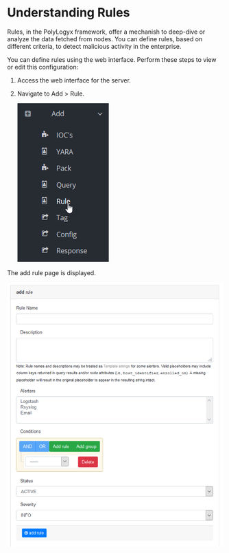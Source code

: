 Understanding Rules
===============
Rules, in the PolyLogyx framework, offer a mechanish to deep-dive or analyze the data fetched from nodes. You can define rules, based on different criteria, to detect malicious activity in the enterprise. 

You can define rules using the web interface. Perform these steps to view or edit this configuration:
1. Access the web interface for the server.
2. Navigate to Add  > Rule.

     ![add_rule_menu](https://github.com/preetpoly/test/blob/pooja/add_rule_menu.png)

  The add rule page is displayed.

 ![add_rule_dialog](https://github.com/preetpoly/test/blob/pooja/add_rule_dialog.png)
 
 
 
